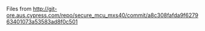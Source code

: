 Files from http://git-ore.aus.cypress.com/repo/secure_mcu_mxs40/commit/a8c308fafda9f627963401073a53583ad8f0c501